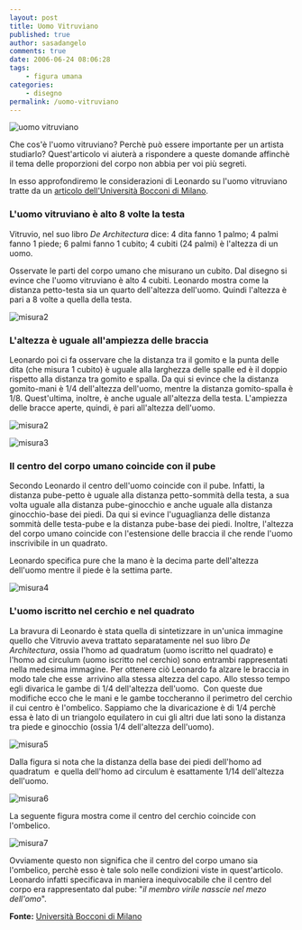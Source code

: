 ```yaml
---
layout: post
title: Uomo Vitruviano
published: true
author: sasadangelo
comments: true
date: 2006-06-24 08:06:28
tags:
    - figura umana
categories:
    - disegno
permalink: /uomo-vitruviano
---
```


![uomo vitruviano](https://www.disegnoepittura.it/wp-content/uploads/homovit.jpg "uomo vitruviano")

Che cos'è l'uomo vitruviano? Perchè può essere importante per un artista studiarlo? Quest'articolo vi aiuterà a rispondere a queste domande affinchè il tema delle proporzioni del corpo non abbia per voi più segreti.

In esso approfondiremo le considerazioni di Leonardo su l'uomo vitruviano tratte da un [articolo dell'Università Bocconi di Milano](http://matematica.unibocconi.it/articoli/misura-duomo-leonardo-e-luomo-vitruviano).

### L'uomo vitruviano è alto 8 volte la testa

Vitruvio, nel suo libro _De Architectura_ dice: 4 dita fanno 1 palmo; 4 palmi fanno 1 piede; 6 palmi fanno 1 cubito; 4 cubiti (24 palmi) è l'altezza di un uomo.

Osservate le parti del corpo umano che misurano un cubito. Dal disegno si evince che l'uomo vitruviano è alto 4 cubiti. Leonardo mostra come la distanza petto-testa sia un quarto dell'altezza dell'uomo. Quindi l'altezza è pari a 8 volte a quella della testa.

![misura2](https://www.disegnoepittura.it/wp-content/uploads/misura2.jpg "misura2")

### L'altezza è uguale all'ampiezza delle braccia

Leonardo poi ci fa osservare che la distanza tra il gomito e la punta delle dita (che misura 1 cubito) è uguale alla larghezza delle spalle ed è il doppio rispetto alla distanza tra gomito e spalla. Da qui si evince che la distanza gomito-mani è 1/4 dell'altezza dell'uomo, mentre la distanza gomito-spalla è 1/8. Quest'ultima, inoltre, è anche uguale all'altezza della testa. L'ampiezza delle bracce aperte, quindi, è pari all'altezza dell'uomo.

![misura2](https://www.disegnoepittura.it/wp-content/uploads/misura2.jpg "misura2")

![misura3](https://www.disegnoepittura.it/wp-content/uploads/misura3.jpg "misura3")

### Il centro del corpo umano coincide con il pube

Secondo Leonardo il centro dell'uomo coincide con il pube. Infatti, la distanza pube-petto è uguale alla distanza petto-sommità della testa, a sua volta uguale alla distanza pube-ginocchio e anche uguale alla distanza ginocchio-base dei piedi. Da qui si evince l'uguaglianza delle distanza sommità delle testa-pube e la distanza pube-base dei piedi. Inoltre, l'altezza del corpo umano coincide con l'estensione delle braccia il che rende l'uomo inscrivibile in un quadrato.

Leonardo specifica pure che la mano è la decima parte dell'altezza dell'uomo mentre il piede è la settima parte.

![misura4](https://www.disegnoepittura.it/wp-content/uploads/misura4.jpg "misura4")

### L'uomo iscritto nel cerchio e nel quadrato

La bravura di Leonardo è stata quella di sintetizzare in un'unica immagine quello che Vitruvio aveva trattato separatamente nel suo libro _De Architectura_, ossia l'homo ad quadratum (uomo iscritto nel quadrato) e l'homo ad circulum (uomo iscritto nel cerchio) sono entrambi rappresentati nella medesima immagine. Per ottenere ciò Leonardo fa alzare le braccia in modo tale che esse  arrivino alla stessa altezza del capo. Allo stesso tempo egli divarica le gambe di 1/4 dell'altezza dell'uomo.  Con queste due modifiche ecco che le mani e le gambe toccheranno il perimetro del cerchio il cui centro è l'ombelico. Sappiamo che la divaricazione è di 1/4 perchè essa è lato di un triangolo equilatero in cui gli altri due lati sono la distanza tra piede e ginocchio (ossia 1/4 dell'altezza dell'uomo).

![misura5](https://www.disegnoepittura.it/wp-content/uploads/misura5.jpg "misura5")

Dalla figura si nota che la distanza della base dei piedi dell'homo ad quadratum  e quella dell'homo ad circulum è esattamente 1/14 dell'altezza dell'uomo.

![misura6](https://www.disegnoepittura.it/wp-content/uploads/misura6.jpg "misura6")

La seguente figura mostra come il centro del cerchio coincide con l'ombelico.

![misura7](https://www.disegnoepittura.it/wp-content/uploads/misura7.jpg "misura7")

Ovviamente questo non significa che il centro del corpo umano sia l'ombelico, perchè esso è tale solo nelle condizioni viste in quest'articolo. Leonardo infatti specificava in maniera inequivocabile che il centro del corpo era rappresentato dal pube: "_il membro virile nasscie nel mezo dell'omo_".

**Fonte:** [Università Bocconi di Milano](http://matematica.unibocconi.it/articoli/misura-duomo-leonardo-e-luomo-vitruviano)
